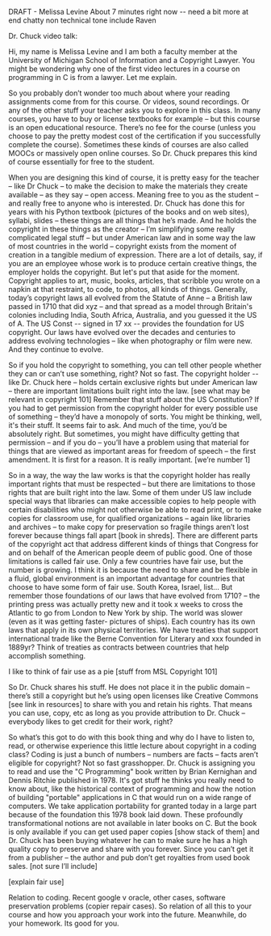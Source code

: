 DRAFT - Melissa Levine
About 7 minutes right now -- need a bit more at end
chatty non technical tone
include Raven

Dr. Chuck video talk:

Hi, my name is Melissa Levine and I am both a faculty member at the University of Michigan School of Information and a Copyright Lawyer.  You might be wondering why one of the first video lectures in a course on programming in C is from a lawyer.  Let me explain.

So you probably don’t wonder too much about where your reading assignments come from for this course. Or videos, sound recordings. Or any of the other stuff your teacher asks you to explore in this class. In many courses, you have to buy or license textbooks for example – but this course is an open educational resource. There’s no fee for the course (unless you choose to pay the pretty modest cost of the certification if you successfully complete the course). Sometimes these kinds of courses are also called MOOCs or massively open online courses. So Dr. Chuck prepares this kind of course essentially for free to the student.

When you are designing this kind of course, it is pretty easy for the teacher – like Dr Chuck – to make the decision to make the materials they create available – as they say – open access. Meaning free to you as the student – and really free to anyone who is interested. Dr. Chuck has done this for years with his Python textbook (pictures of the books and on web sites), syllabi, slides – these things are all things that he’s made. And he holds the copyright in these things as the creator – I’m simplifying some really complicated legal stuff – but under American law and in some way the law of most countries in the world – copyright exists from the moment of creation in a tangible medium of expression. There are a lot of details, say, if you are an employee whose work is to produce certain creative things, the employer holds the copyright. But let's put that aside for the moment. Copyright applies to art, music, books, articles, that scribble you wrote on a napkin at that restraint, to code, to photos, all kinds of things. Generally, today’s copyright laws all evolved from the Statute of Anne – a British law passed in 1710 that did xyz – and that spread as a model through Britain's colonies including India, South Africa, Australia, and you guessed it the US of A. The US Const  -- signed in 17 xx -- provides the foundation for US copyright. Our laws have evolved over the decades and centuries to address evolving technologies – like when photography or film were new. And they continue to evolve.

So if you hold the copyright to something, you can tell other people whether they can or can’t use something, right? Not so fast. The copyright holder  -- like Dr. Chuck here – holds certain exclusive rights but under American law – there are important limitations built right into the law. [see what may be relevant in copyright 101] Remember that stuff about the US Constitution? If you had to get permission from the copyright holder for every possible use of something – they’d have a monopoly of sorts. You might be thinking, well, it's their stuff. It seems fair to ask. And much of the time, you’d be absolutely right. But sometimes, you might have difficulty getting that permission – and if you do – you’ll have a problem using that material for things that are viewed as important areas for freedom of speech – the first amendment. It is first for a reason. It is really important. [we’re number 1]

So in a way, the way the law works is that the copyright holder has really important rights that must be respected – but there are limitations to those rights that are built right into the law. Some of them under US law include special ways that libraries can make accessible copies to help people with certain disabilities who might not otherwise be able to read print, or to make copies for classroom use, for qualified organizations – again like libraries and archives – to make copy for preservation so fragile things aren’t lost forever because things fall apart [book in shreds]. There are different parts of the copyright act that address different kinds of things that Congress for and on behalf of the American people deem of public good. One of those limitations is called fair use. Only a few countries have fair use, but the number is growing. I think it is because the need to share and be flexible in a fluid, global environment is an important advantage for countries that choose to have some form of fair use. South Korea, Israel, list… But remember those foundations of our laws that have evolved from 1710?  – the printing press was actually pretty new and it took x weeks to cross the Atlantic to go from London to New York by ship. The world was slower (even as it was getting faster- pictures of ships). Each country has its own laws that apply in its own physical territories. We have treaties that support international trade like the Berne Convention for Literary and xxx founded in 1889yr? Think of treaties as contracts between countries that help accomplish something.

I like to think of fair use as a pie [stuff from MSL Copyright 101]

So Dr. Chuck shares his stuff. He does not place it in the public domain – there’s still a copyright but he’s using open licenses like Creative Commons [see link in resources] to share with you and retain his rights. That means you can use, copy, etc as long as you provide attribution to Dr. Chuck – everybody likes to get credit for their work, right?

So what’s this got to do with this book thing and why do I have to listen to, read, or otherwise experience this little lecture about copyright in a coding class? Coding is just a bunch of numbers – numbers are facts – facts aren’t eligible for copyright? Not so fast grasshopper. Dr. Chuck is assigning you to read and use the "C Programming" book written by Brian Kernighan and Dennis Ritchie published in 1978. It's got stuff he thinks you really need to know about, like the historical context of programming and how the notion of building "portable" applications in C that would run on a wide range of computers. We take application portability for granted today in a large part because of the foundation this 1978 book laid down.   These profoundly transformational notions are not available in later books on C.  But the book is only available if you can get used paper copies [show stack of them] and Dr. Chuck has been buying whatever he can to make sure he has a high quality copy to preserve and share with you forever. Since you can’t get it from a publisher – the author and pub don’t get royalties from used book sales. [not sure I’ll include] 

[explain fair use]

Relation to coding. Recent google v oracle, other cases, software preservation problems (copier repair cases). So relation of all this to your course and how you approach your work into the future. Meanwhile, do your homework. Its good for you.





